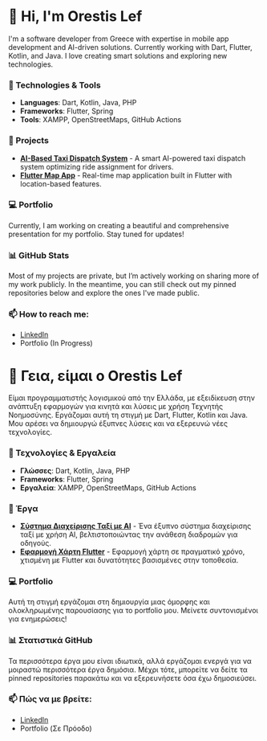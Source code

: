 
# 👋 Hi, I'm Orestis Lef

I'm a software developer from Greece with expertise in mobile app development and AI-driven solutions. Currently working with Dart, Flutter, Kotlin, and Java. I love creating smart solutions and exploring new technologies.

### 🔧 Technologies & Tools
- **Languages**: Dart, Kotlin, Java, PHP
- **Frameworks**: Flutter, Spring
- **Tools**: XAMPP, OpenStreetMaps, GitHub Actions

### 🚀 Projects
- **[AI-Based Taxi Dispatch System](#)** - A smart AI-powered taxi dispatch system optimizing ride assignment for drivers.
- **[Flutter Map App](#)** - Real-time map application built in Flutter with location-based features.

### 💻 Portfolio
Currently, I am working on creating a beautiful and comprehensive presentation for my portfolio. Stay tuned for updates!

### 📊 GitHub Stats
Most of my projects are private, but I’m actively working on sharing more of my work publicly. In the meantime, you can still check out my pinned repositories below and explore the ones I've made public.

### 📫 How to reach me:
- [LinkedIn](https://www.linkedin.com/in/orestislef/)
- Portfolio (In Progress)

# 👋 Γεια, είμαι ο Orestis Lef

Είμαι προγραμματιστής λογισμικού από την Ελλάδα, με εξειδίκευση στην ανάπτυξη εφαρμογών για κινητά και λύσεις με χρήση Τεχνητής Νοημοσύνης. Εργάζομαι αυτή τη στιγμή με Dart, Flutter, Kotlin και Java. Μου αρέσει να δημιουργώ έξυπνες λύσεις και να εξερευνώ νέες τεχνολογίες.

### 🔧 Τεχνολογίες & Εργαλεία
- **Γλώσσες**: Dart, Kotlin, Java, PHP
- **Frameworks**: Flutter, Spring
- **Εργαλεία**: XAMPP, OpenStreetMaps, GitHub Actions

### 🚀 Έργα
- **[Σύστημα Διαχείρισης Ταξί με AI](#)** - Ένα έξυπνο σύστημα διαχείρισης ταξί με χρήση AI, βελτιστοποιώντας την ανάθεση διαδρομών για οδηγούς.
- **[Εφαρμογή Χάρτη Flutter](#)** - Εφαρμογή χάρτη σε πραγματικό χρόνο, χτισμένη με Flutter και δυνατότητες βασισμένες στην τοποθεσία.

### 💻 Portfolio
Αυτή τη στιγμή εργάζομαι στη δημιουργία μιας όμορφης και ολοκληρωμένης παρουσίασης για το portfolio μου. Μείνετε συντονισμένοι για ενημερώσεις!

### 📊 Στατιστικά GitHub
Τα περισσότερα έργα μου είναι ιδιωτικά, αλλά εργάζομαι ενεργά για να μοιραστώ περισσότερα έργα δημόσια. Μέχρι τότε, μπορείτε να δείτε τα pinned repositories παρακάτω και να εξερευνήσετε όσα έχω δημοσιεύσει.

### 📫 Πώς να με βρείτε:
- [LinkedIn](https://www.linkedin.com/in/orestislef/)
- Portfolio (Σε Πρόοδο)
